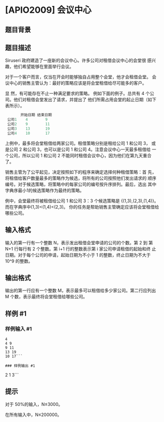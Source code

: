 # [APIO2009] 会议中心

## 题目背景



## 题目描述

Siruseri 政府建造了一座新的会议中心。许多公司对租借会议中心的会堂很 感兴趣，他们希望能够在里面举行会议。

对于一个客户而言，仅当在开会时能够独自占用整个会堂，他才会租借会堂。 会议中心的销售主管认为：最好的策略应该是将会堂租借给尽可能多的客户。

显 然，有可能存在不止一种满足要求的策略。 例如下面的例子。总共有 4 个公司。他们对租借会堂发出了请求，并提出了 他们所需占用会堂的起止日期（如下表所示）。

```cpp
       开始日期 结束日期 
 公司1    4        9 
 公司2    9        11 
 公司3    13       19 
 公司4    10       17 
```
上例中，最多将会堂租借给两家公司。租借策略分别是租给公司 1 和公司 3， 或是公司 2 和公司 3，也可以是公司 1 和公司 4。注意会议中心一天最多租借给 一个公司，所以公司 1 和公司 2 不能同时租借会议中心，因为他们在第九天重合 了。

销售主管为了公平起见，决定按照如下的程序来确定选择何种租借策略：首 先，将租借给客户数量最多的策略作为候选，将所有的公司按照他们发出请求的 顺序编号。对于候选策略，将策略中的每家公司的编号按升序排列。最后，选出 其中字典序最小1的候选策略作为最终的策略。

例中，会堂最终将被租借给公司 1 和公司 3：3 个候选策略是 {(1,3),(2,3),(1,4)}。而在字典序中(1,3)<(1,4)<(2,3)。 你的任务是帮助销售主管确定应该将会堂租借给哪些公司。


## 输入格式

输入的第一行有一个整数 N，表示发出租借会堂申请的公司的个数。第 2 到 第 N+1 行每行有 2 个整数。第 i+1 行的整数表示第 i 家公司申请租借的起始和终 止日期。对于每个公司的申请，起始日期为不小于 1 的整数，终止日期为不大于 10^9 的整数。


## 输出格式

输出的第一行应有一个整数 M，表示最多可以租借给多少家公司。第二行应列出 M 个数，表示最终将会堂租借给哪些公司。


## 样例 #1

### 样例输入 #1
```
4 
4 9
9 11 
13 19 
10 17```

### 样例输出 #1

```
2
1 3```

## 提示

对于 50%的输入，N≤3000。

在所有输入中，N≤200000。

